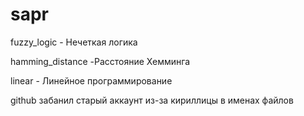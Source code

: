 # sapr
fuzzy_logic - Нечеткая логика

hamming_distance -Расстояние Хемминга

linear - Линейное программирование

github забанил старый аккаунт
 из-за кириллицы в именах файлов
